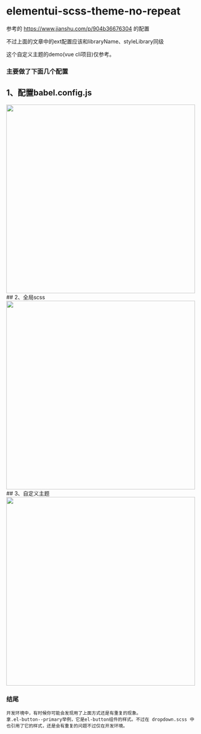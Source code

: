 # elementui-scss-theme-no-repeat

参考的 https://www.jianshu.com/p/904b36676304 的配置

不过上面的文章中的ext配置应该和libraryName、styleLibrary同级

这个自定义主题的demo(vue cli项目)仅参考。


### 主要做了下面几个配置
## 1、配置babel.config.js
<img src="https://user-images.githubusercontent.com/19161200/130808727-85026050-00e8-4631-84e9-e341d95e19bc.png" height="500px">
## 2、全局scss
<img src="https://user-images.githubusercontent.com/19161200/130808593-5b9cbe8e-e457-4874-99a0-eb984fe070b7.png" height="500px">
## 3、自定义主题
<img src="https://user-images.githubusercontent.com/19161200/130808777-ab56edcd-4763-4c0f-a76c-38bd7db202ba.png" height="500px">



### 结尾
```
开发环境中，有时候你可能会发现用了上面方式还是有重复的现象。
拿.el-button--primary举例，它是el-button组件的样式。不过在 dropdown.scss 中也引用了它的样式，还是会有重复的问题不过仅在开发环境。
```
